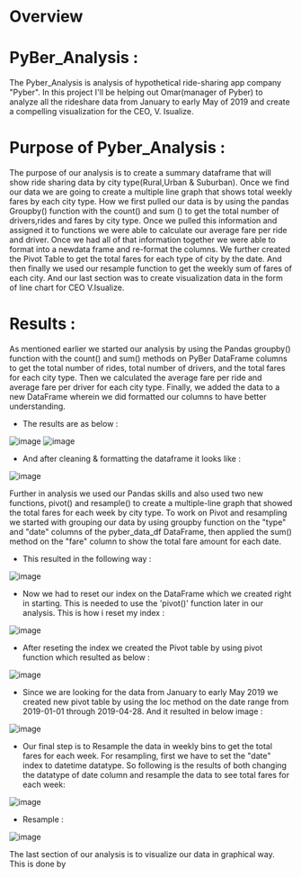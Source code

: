 # Overview 

# PyBer_Analysis :
The Pyber_Analysis is analysis of hypothetical ride-sharing app company "Pyber". In this project I'll be helping out Omar(manager of Pyber) to analyze all the rideshare data from January to early May of 2019 and create a compelling visualization for the CEO, V. Isualize.

# Purpose of Pyber_Analysis :
The purpose of our analysis is to create a summary dataframe that will show ride sharing data by city type(Rural,Urban & Suburban). Once we find our data we are going to create a multiple line graph that shows total weekly fares by each city type. How we first pulled our data is by using the pandas Groupby() function with the count() and sum () to get the total number of drivers,rides and fares by city type. Once we pulled this information and assigned it to functions we were able to calculate our average fare per ride and driver. Once we had all of that information together we were able to format into a newdata frame and re-format the columns. We further created the Pivot Table to get the total fares for each type of city by the date. And then finally we used our resample function to get the weekly sum of fares of each city. And our last section was to create visualization data in the form of line chart for CEO V.Isualize.

# Results :
As mentioned earlier we started our analysis by using the Pandas groupby() function with the count() and sum() methods on PyBer DataFrame columns to get the total number of rides, total number of drivers, and the total fares for each city type. Then we calculated the average fare per ride and average fare per driver for each city type. Finally, we added the data to a new DataFrame wherein we did formatted our columns to have better understanding. 

- The results are as below :

![image](https://user-images.githubusercontent.com/92283185/142744582-5507cf85-ce5f-4de0-b376-80d26a1bb19c.png)
![image](https://user-images.githubusercontent.com/92283185/142744590-8717de5c-a1c5-4d11-bbd0-abca41077c81.png)

- And after cleaning & formatting the dataframe it looks like :

![image](https://user-images.githubusercontent.com/92283185/142744619-983fc56a-02b2-4457-b73e-410aeed88a8d.png)

Further in analysis we used our Pandas skills and also used two new functions, pivot() and resample() to create a multiple-line graph that showed the total fares for each week by city type. To work on Pivot and resampling we started with grouping our data by using groupby function on the "type" and "date" columns of the pyber_data_df DataFrame, then applied the sum() method on the "fare" column to show the total fare amount for each date. 

- This resulted in the following way :

![image](https://user-images.githubusercontent.com/92283185/142744747-fedb45e4-e86a-40cd-a5f1-11bc06f6338b.png)

- Now we had to reset our index on the DataFrame which we created right in starting. This is needed to use the 'pivot()' function later in our analysis. This is how i reset my index :

![image](https://user-images.githubusercontent.com/92283185/142744772-055bb389-95af-4dba-a394-d6d9d878d0eb.png)

- After reseting the index we created the Pivot table by using pivot function which resulted as below : 

![image](https://user-images.githubusercontent.com/92283185/142744814-ef93c03d-a906-4def-8373-2664161710a3.png)

- Since we are looking for the data from January to early May 2019 we created new pivot table by using the loc method on the date range from 2019-01-01 through 2019-04-28.
And it resulted in below image :

![image](https://user-images.githubusercontent.com/92283185/142744933-c2c877c8-5496-4a6f-8d22-96e22b0875e0.png)

- Our final step is to Resample the data in weekly bins to get the total fares for each week. For resampling, first we have to set the "date" index to datetime datatype. So  following is the results of both changing the datatype of date column and resample the data to see total fares for each week:

![image](https://user-images.githubusercontent.com/92283185/142745113-81a0f3dd-30f1-410b-886d-a2d1d07463b8.png)

- Resample :

![image](https://user-images.githubusercontent.com/92283185/142745138-0394c93a-55a0-4ed7-995c-04cf1a322067.png)

The last section of our analysis is to visualize our data in graphical way. This is done by 








